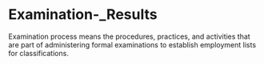 # Examination-_Results
Examination process means the procedures, practices, and activities that are part of administering formal examinations to establish employment lists for classifications.

